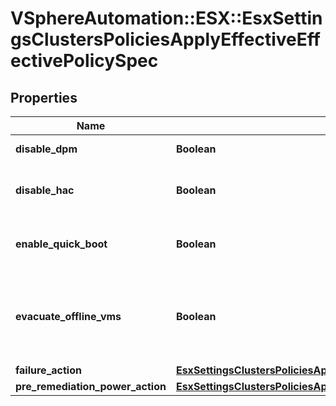 # VSphereAutomation::ESX::EsxSettingsClustersPoliciesApplyEffectiveEffectivePolicySpec

## Properties
Name | Type | Description | Notes
------------ | ------------- | ------------- | -------------
**disable_dpm** | **Boolean** | Disable DPM on the cluster. | 
**disable_hac** | **Boolean** | Disable HA Admission control on the cluster. | 
**enable_quick_boot** | **Boolean** | Enable Quick Boot during remediation in the cluster. | 
**evacuate_offline_vms** | **Boolean** | Evacuate powered off/suspended VMs when attempting maintenance mode. | 
**failure_action** | [**EsxSettingsClustersPoliciesApplyEffectiveFailureAction**](EsxSettingsClustersPoliciesApplyEffectiveFailureAction.md) |  | 
**pre_remediation_power_action** | [**EsxSettingsClustersPoliciesApplyEffectiveEffectivePolicySpecPreRemediationPowerAction**](EsxSettingsClustersPoliciesApplyEffectiveEffectivePolicySpecPreRemediationPowerAction.md) |  | 


